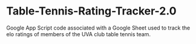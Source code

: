 # Table-Tennis-Rating-Tracker-2.0
Google App Script code associated with a Google Sheet used to track the elo ratings of members of the UVA club table tennis team.
